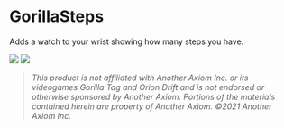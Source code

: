 # GorillaSteps

Adds a watch to your wrist showing how many steps you have.

<a href="https://github.com/zaynethedev/GorillaSteps/releases"><img src="https://img.shields.io/github/downloads/zaynethedev/GorillaSteps/total.svg?style=for-the-badge"></a>
<a href="https://discord.gg/v9yKVNgwds"><img src="https://img.shields.io/badge/discord-11%20online-blueviolet?style=for-the-badge"></a>

> _This product is not affiliated with Another Axiom Inc. or its videogames Gorilla Tag and Orion Drift and is not endorsed or otherwise sponsored by Another Axiom. Portions of the materials contained herein are property of Another Axiom. ©2021 Another Axiom Inc._
